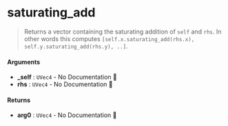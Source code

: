 # saturating\_add

>  Returns a vector containing the saturating addition of `self` and `rhs`.
>  In other words this computes `[self.x.saturating_add(rhs.x), self.y.saturating_add(rhs.y), ..]`.

#### Arguments

- **\_self** : `UVec4` \- No Documentation 🚧
- **rhs** : `UVec4` \- No Documentation 🚧

#### Returns

- **arg0** : `UVec4` \- No Documentation 🚧